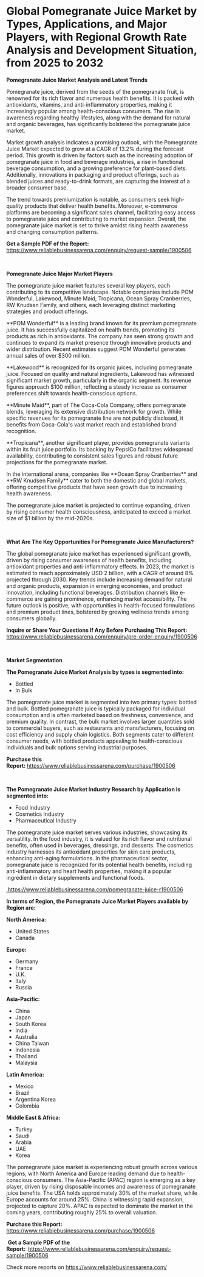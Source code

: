 <p><h1>Global Pomegranate Juice Market by Types, Applications, and Major Players, with Regional Growth Rate Analysis and Development Situation, from 2025 to 2032</h1></p><p><strong>Pomegranate Juice Market Analysis and Latest Trends</strong></p>
<p><p>Pomegranate juice, derived from the seeds of the pomegranate fruit, is renowned for its rich flavor and numerous health benefits. It is packed with antioxidants, vitamins, and anti-inflammatory properties, making it increasingly popular among health-conscious consumers. The rise in awareness regarding healthy lifestyles, along with the demand for natural and organic beverages, has significantly bolstered the pomegranate juice market.</p><p>Market growth analysis indicates a promising outlook, with the Pomegranate Juice Market expected to grow at a CAGR of 13.2% during the forecast period. This growth is driven by factors such as the increasing adoption of pomegranate juice in food and beverage industries, a rise in functional beverage consumption, and a growing preference for plant-based diets. Additionally, innovations in packaging and product offerings, such as blended juices and ready-to-drink formats, are capturing the interest of a broader consumer base.</p><p>The trend towards premiumization is notable, as consumers seek high-quality products that deliver health benefits. Moreover, e-commerce platforms are becoming a significant sales channel, facilitating easy access to pomegranate juice and contributing to market expansion. Overall, the pomegranate juice market is set to thrive amidst rising health awareness and changing consumption patterns.</p></p>
<p><strong>Get a Sample PDF of the Report:&nbsp;</strong> <a href="https://www.reliablebusinessarena.com/enquiry/request-sample/1900506?utm_campaign=1871&utm_medium=2&utm_source=Github&utm_content=ia&utm_term=14022025&utm_id=pomegranate-juice">https://www.reliablebusinessarena.com/enquiry/request-sample/1900506</a></p>
<p>&nbsp;</p>
<p><strong>Pomegranate Juice Major Market Players</strong></p>
<p><p>The pomegranate juice market features several key players, each contributing to its competitive landscape. Notable companies include POM Wonderful, Lakewood, Minute Maid, Tropicana, Ocean Spray Cranberries, RW Knudsen Family, and others, each leveraging distinct marketing strategies and product offerings.</p><p>**POM Wonderful** is a leading brand known for its premium pomegranate juice. It has successfully capitalized on health trends, promoting its products as rich in antioxidants. The company has seen strong growth and continues to expand its market presence through innovative products and wider distribution. Recent estimates suggest POM Wonderful generates annual sales of over $300 million.</p><p>**Lakewood** is recognized for its organic juices, including pomegranate juice. Focused on quality and natural ingredients, Lakewood has witnessed significant market growth, particularly in the organic segment. Its revenue figures approach $100 million, reflecting a steady increase as consumer preferences shift towards health-conscious options.</p><p>**Minute Maid**, part of The Coca-Cola Company, offers pomegranate blends, leveraging its extensive distribution network for growth. While specific revenues for its pomegranate line are not publicly disclosed, it benefits from Coca-Cola's vast market reach and established brand recognition.</p><p>**Tropicana**, another significant player, provides pomegranate variants within its fruit juice portfolio. Its backing by PepsiCo facilitates widespread availability, contributing to consistent sales figures and robust future projections for the pomegranate market.</p><p>In the international arena, companies like **Ocean Spray Cranberries** and **RW Knudsen Family** cater to both the domestic and global markets, offering competitive products that have seen growth due to increasing health awareness.</p><p>The pomegranate juice market is projected to continue expanding, driven by rising consumer health consciousness, anticipated to exceed a market size of $1 billion by the mid-2020s.</p></p>
<p>&nbsp;</p>
<p><strong>What Are The Key Opportunities For Pomegranate Juice Manufacturers?</strong></p>
<p><p>The global pomegranate juice market has experienced significant growth, driven by rising consumer awareness of health benefits, including antioxidant properties and anti-inflammatory effects. In 2023, the market is estimated to reach approximately USD 2 billion, with a CAGR of around 8% projected through 2030. Key trends include increasing demand for natural and organic products, expansion in emerging economies, and product innovation, including functional beverages. Distribution channels like e-commerce are gaining prominence, enhancing market accessibility. The future outlook is positive, with opportunities in health-focused formulations and premium product lines, bolstered by growing wellness trends among consumers globally.</p></p>
<p><strong>Inquire or Share Your Questions If Any Before Purchasing This Report:</strong> <a href="https://www.reliablebusinessarena.com/enquiry/pre-order-enquiry/1900506?utm_campaign=1871&utm_medium=2&utm_source=Github&utm_content=ia&utm_term=14022025&utm_id=pomegranate-juice">https://www.reliablebusinessarena.com/enquiry/pre-order-enquiry/1900506</a></p>
<p>&nbsp;</p>
<p><strong>Market Segmentation</strong></p>
<p><strong>The Pomegranate Juice Market Analysis by types is segmented into:</strong></p>
<p><ul><li>Bottled</li><li>In Bulk</li></ul></p>
<p><p>The pomegranate juice market is segmented into two primary types: bottled and bulk. Bottled pomegranate juice is typically packaged for individual consumption and is often marketed based on freshness, convenience, and premium quality. In contrast, the bulk market involves larger quantities sold to commercial buyers, such as restaurants and manufacturers, focusing on cost efficiency and supply chain logistics. Both segments cater to different consumer needs, with bottled products appealing to health-conscious individuals and bulk options serving industrial purposes.</p></p>
<p><strong>Purchase this Report:&nbsp;</strong><a href="https://www.reliablebusinessarena.com/purchase/1900506?utm_campaign=1871&utm_medium=2&utm_source=Github&utm_content=ia&utm_term=14022025&utm_id=pomegranate-juice">https://www.reliablebusinessarena.com/purchase/1900506</a></p>
<p>&nbsp;</p>
<p><strong>The Pomegranate Juice Market Industry Research by Application is segmented into:</strong></p>
<p><ul><li>Food Industry</li><li>Cosmetics Industry</li><li>Pharmaceutical Industry</li></ul></p>
<p><p>The pomegranate juice market serves various industries, showcasing its versatility. In the food industry, it is valued for its rich flavor and nutritional benefits, often used in beverages, dressings, and desserts. The cosmetics industry harnesses its antioxidant properties for skin care products, enhancing anti-aging formulations. In the pharmaceutical sector, pomegranate juice is recognized for its potential health benefits, including anti-inflammatory and heart health properties, making it a popular ingredient in dietary supplements and functional foods.</p></p>
<p><a href="https://www.reliablebusinessarena.com/pomegranate-juice-r1900506?utm_campaign=1871&utm_medium=2&utm_source=Github&utm_content=ia&utm_term=14022025&utm_id=pomegranate-juice">&nbsp;https://www.reliablebusinessarena.com/pomegranate-juice-r1900506</a></p>
<p><strong>In terms of Region, the Pomegranate Juice Market Players available by Region are:</strong></p>
<p>
    <p> <strong> North America: </strong>
        <ul>
            <li>United States</li>
            <li>Canada</li>
        </ul>
        </p> 
    <p> <strong> Europe: </strong>
        <ul>
            <li>Germany</li>
            <li>France</li>
            <li>U.K.</li>
            <li>Italy</li>
            <li>Russia</li>
        </ul>
        </p> 
    <p> <strong> Asia-Pacific: </strong>
        <ul>
            <li>China</li>
            <li>Japan</li>
            <li>South Korea</li>
            <li>India</li>
            <li>Australia</li>
            <li>China Taiwan</li>
            <li>Indonesia</li>
            <li>Thailand</li>
            <li>Malaysia</li>
        </ul>
        </p> 
    <p> <strong> Latin America: </strong>
        <ul>
            <li>Mexico</li>
            <li>Brazil</li>
            <li>Argentina Korea</li>
            <li>Colombia</li>
        </ul>
        </p> 
    <p> <strong> Middle East & Africa: </strong>
        <ul>
            <li>Turkey</li>
            <li>Saudi</li>
            <li>Arabia</li>
            <li>UAE</li>
            <li>Korea</li>
        </ul>
    </p>
    </p>
<p><p>The pomegranate juice market is experiencing robust growth across various regions, with North America and Europe leading demand due to health-conscious consumers. The Asia-Pacific (APAC) region is emerging as a key player, driven by rising disposable incomes and awareness of pomegranate juice benefits. The USA holds approximately 30% of the market share, while Europe accounts for around 25%. China is witnessing rapid expansion, projected to capture 20%. APAC is expected to dominate the market in the coming years, contributing roughly 25% to overall valuation.</p></p>
<p><strong>Purchase this Report: </strong><a href="https://www.reliablebusinessarena.com/purchase/1900506?utm_campaign=1871&utm_medium=2&utm_source=Github&utm_content=ia&utm_term=14022025&utm_id=pomegranate-juice">https://www.reliablebusinessarena.com/purchase/1900506</a></p>
<p>&nbsp;<strong>Get a Sample PDF of the Report:&nbsp;&nbsp;</strong><a href="https://www.reliablebusinessarena.com/enquiry/request-sample/1900506?utm_campaign=1871&utm_medium=2&utm_source=Github&utm_content=ia&utm_term=14022025&utm_id=pomegranate-juice">https://www.reliablebusinessarena.com/enquiry/request-sample/1900506</a></p>
<p><strong></strong></p>
<p>Check more reports on <a href="https://www.reliablebusinessarena.com/?utm_campaign=1871&utm_medium=2&utm_source=Github&utm_content=ia&utm_term=14022025&utm_id=pomegranate-juice">https://www.reliablebusinessarena.com/</a></p>